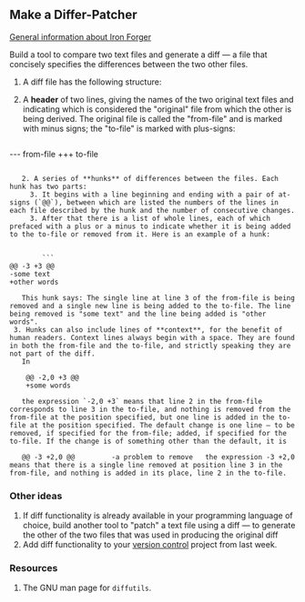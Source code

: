 ## Make a Differ-Patcher

[General information about Iron Forger](https://hackpad.com/Iron-Forger-kEmauANGcV5)

Build a tool to compare two text files and generate a diff — a file that concisely specifies the differences between the two other files.

 1. A diff file has the following structure:

   2. A **header** of two lines, giving the names of the two original text files and indicating which is considered the "original" file from which the other is being derived. The original file is called the "from-file" and is marked with minus signs; the "to-file" is marked with plus-signs:

        ```
--- from-file
+++ to-file
```

   2. A series of **hunks** of differences between the files. Each hunk has two parts:
     3. It begins with a line beginning and ending with a pair of at-signs (`@@`), between which are listed the numbers of the lines in each file described by the hunk and the number of consecutive changes. 
     3. After that there is a list of whole lines, each of which prefaced with a plus or a minus to indicate whether it is being added to the to-file or removed from it. Here is an example of a hunk:


        ```
@@ -3 +3 @@
-some text
+other words
```

       This hunk says: The single line at line 3 of the from-file is being removed and a single new line is being added to the to-file. The line being removed is "some text" and the line being added is "other words".
     3. Hunks can also include lines of **context**, for the benefit of human readers. Context lines always begin with a space. They are found in both the from-file and the to-file, and strictly speaking they are not part of the diff.
       In

        @@ -2,0 +3 @@
        +some words

       the expression `-2,0 +3` means that line 2 in the from-file corresponds to line 3 in the to-file, and nothing is removed from the from-file at the position specified, but one line is added in the to-file at the position specified. The default change is one line — to be removed, if specified for the from-file; added, if specified for the to-file. If the change is of something other than the default, it is 
       
       @@ -3 +2,0 @@         -a problem to remove   the expression -3 +2,0 means that there is a single line removed at position line 3 in the from-file, and nothing is added in its place, line 2 in the to-file. 
### Other ideas

 1. If diff functionality is already available in your programming language of choice, build another tool to "patch" a text file using a diff — to generate the other of the two files that was used in producing the original diff
 1. Add diff functionality to your [version control](https://hackpad.com/Week-3-Make-a-Local-Version-Control-System-NZ1n98nFktQ) project from last week.



### Resources
 1. The GNU man page for `diffutils`.

